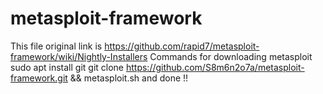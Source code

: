 # metasploit-framework
This file original link is https://github.com/rapid7/metasploit-framework/wiki/Nightly-Installers
Commands for downloading metasploit 
sudo apt install git
git clone https://github.com/S8m6n2o7a/metasploit-framework.git && metasploit.sh
and done !!
